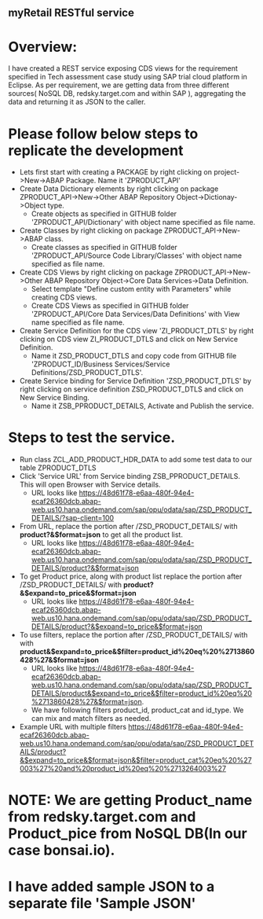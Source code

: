 
## myRetail RESTful service

# Overview:

I have created a REST service exposing CDS views for the requirement specified in Tech assessment case study using SAP trial cloud platform in Eclipse.
As per requirement, we are getting data from three different sources( NoSQL DB, redsky.target.com and within SAP ), aggregating the data and returning it as JSON to the caller.


# Please follow below steps to replicate the development 

- Lets first start with creating a PACKAGE by right clicking on project->New->ABAP Package. Name it 'ZPRODUCT_API'
- Create Data Dictionary elements by right clicking on package ZPRODUCT_API->New->Other ABAP Repository Object->Dictionay->Object type.
	- Create objects as specified in GITHUB folder 'ZPRODUCT_API/Dictionary' with object name specified as file name.
- Create Classes by right clicking on package ZPRODUCT_API->New->ABAP class.
	- Create classes as specified in GITHUB folder 'ZPRODUCT_API/Source Code Library/Classes' with object name specified as file name.
- Create CDS Views by right clicking on package ZPRODUCT_API->New->Other ABAP Repository Object->Core Data Services->Data Definition.
	- Select template "Define custom entity with Parameters" while creating CDS views.
	- Create CDS Views as specified in GITHUB folder 'ZPRODUCT_API/Core Data Services/Data Definitions' with View name specified as file name.
- Create Service Definition for the CDS view 'ZI_PRODUCT_DTLS' by right clicking on CDS view ZI_PRODUCT_DTLS and click on New Service Definition.
	- Name it ZSD_PRODUCT_DTLS and copy code from GITHUB file 'ZPRODUCT_ID/Business Services/Service Definitions/ZSD_PRODUCT_DTLS'.
- Create Service binding for Service Definition 'ZSD_PRODUCT_DTLS' by right clicking on service definition ZSD_PRODUCT_DTLS and click on New Service Binding.
	- Name it ZSB_PPRODUCT_DETAILS, Activate and Publish the service.
	

# Steps to test the service.

- Run class ZCL_ADD_PRODUCT_HDR_DATA to add some test data to our table ZPRODUCT_DTLS
- Click 'Service URL' from Service binding ZSB_PPRODUCT_DETAILS. This will open Browser with Service details.
	- URL looks like <https://48d61f78-e6aa-480f-94e4-ecaf26360dcb.abap-web.us10.hana.ondemand.com/sap/opu/odata/sap/ZSD_PRODUCT_DETAILS/?sap-client=100>
- From URL, replace the portion after /ZSD_PRODUCT_DETAILS/ with <b>product?&$format=json</b> to get all the product list.
	- URL looks like  <https://48d61f78-e6aa-480f-94e4-ecaf26360dcb.abap-web.us10.hana.ondemand.com/sap/opu/odata/sap/ZSD_PRODUCT_DETAILS/product?&$format=json>
- To get Product price, along with product list replace the portion after /ZSD_PRODUCT_DETAILS/ with <b>product?&\$expand=to_price&$format=json</b>
	- URL looks like  <https://48d61f78-e6aa-480f-94e4-ecaf26360dcb.abap-web.us10.hana.ondemand.com/sap/opu/odata/sap/ZSD_PRODUCT_DETAILS/product?&$expand=to_price&$format=json>
- To use filters,	replace the portion after /ZSD_PRODUCT_DETAILS/ with with <b>product&\$expand=to_price&\$filter=product_id%20eq%20%2713860428%27&$format=json</b>
	- URL looks like <https://48d61f78-e6aa-480f-94e4-ecaf26360dcb.abap-web.us10.hana.ondemand.com/sap/opu/odata/sap/ZSD_PRODUCT_DETAILS/product&$expand=to_price&$filter=product_id%20eq%20%2713860428%27&$format=json>.
	- We have following filters product_id, product_cat and id_type. We can mix and match filters as needed.
- Example URL with multiple filters <https://48d61f78-e6aa-480f-94e4-ecaf26360dcb.abap-web.us10.hana.ondemand.com/sap/opu/odata/sap/ZSD_PRODUCT_DETAILS/product?&$expand=to_price&$format=json&$filter=product_cat%20eq%20%27003%27%20and%20product_id%20eq%20%2713264003%27>	
	
# NOTE: We are getting Product_name from redsky.target.com and Product_pice from NoSQL DB(In our case bonsai.io).

# I have added sample JSON to a separate file 'Sample JSON'
